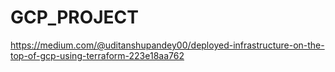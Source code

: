 # GCP_PROJECT

https://medium.com/@uditanshupandey00/deployed-infrastructure-on-the-top-of-gcp-using-terraform-223e18aa762

